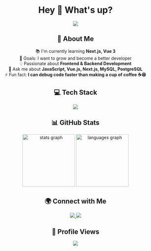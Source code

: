 <h1 align="center">Hey 👋 What's up?</h1>

<p align="center">
  <img src="https://readme-typing-svg.herokuapp.com?font=Fira+Code&weight=600&size=22&pause=1000&color=4C96FF&width=435&lines=I'm+a+Full-Stack+Developer!;Love+Coding+%26+Building+Cool+Stuff!;Always+Learning+New+Tech!">
</p>

###

<h2 align="center">🌟 About Me</h2>

<p align="center">
  📚 I'm currently learning <strong>Next.js, Vue 3</strong> <br>
  🎯 Goals: I want to grow and become a better developer <br>
  💡 Passionate about <strong>Frontend & Backend Development</strong> <br>
  💬 Ask me about <strong>JavaScript, Vue.js, Next.js, MySQL, PostgreSQL</strong> <br>
  ⚡ Fun fact: <strong>I can debug code faster than making a cup of coffee ☕️😆</strong>
</p>

###

<h2 align="center">💻 Tech Stack</h2>

<p align="center">
  <img src="https://skillicons.dev/icons?i=js,ts,vue,react,nextjs,nuxtjs,nodejs,express,python,tailwind,html,css,mysql,postgres,docker,git" />
</p>

###

<h2 align="center">📊 GitHub Stats</h2>

<div align="center">
  <img src="https://github-readme-stats.vercel.app/api?username=surapatwongsri&hide_title=false&hide_rank=false&show_icons=true&include_all_commits=true&count_private=true&disable_animations=false&theme=tokyonight&locale=en&hide_border=false&order=1" height="170" alt="stats graph" />
  <img src="https://github-readme-stats.vercel.app/api/top-langs?username=surapatwongsri&locale=en&hide_title=false&layout=compact&card_width=320&langs_count=5&theme=tokyonight&hide_border=false&order=2" height="170" alt="languages graph" />
</div>

###

<h2 align="center">🌍 Connect with Me</h2>

<p align="center">
  <a href="https://linkedin.com/in/your-profile" target="_blank">
    <img src="https://img.shields.io/badge/LinkedIn-0A66C2?style=for-the-badge&logo=linkedin&logoColor=white" />
  </a>
  <a href="https://github.com/surapatwongsri" target="_blank">
    <img src="https://img.shields.io/badge/GitHub-181717?style=for-the-badge&logo=github&logoColor=white" />
  </a>
</p>

###

<h2 align="center">👀 Profile Views</h2>

<p align="center">
  <img src="https://profile-counter.glitch.me/surapatwongsri/count.svg?" />
</p>
